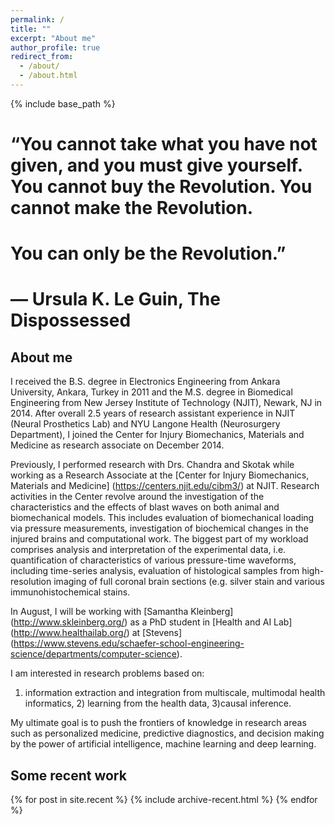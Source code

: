 ```yaml
---
permalink: /
title: ""
excerpt: "About me"
author_profile: true
redirect_from:
  - /about/
  - /about.html
---
```


{% include base_path %}

# “You cannot take what you have not given, and you must give yourself. You cannot buy the Revolution. You cannot make the Revolution. 
# You can only be the Revolution.” 
#							― Ursula K. Le Guin, The Dispossessed

## About me

I received the B.S. degree in Electronics Engineering from Ankara University, 
Ankara, Turkey in 2011 and the M.S. degree in Biomedical Engineering from New 
Jersey Institute of Technology (NJIT), Newark, NJ in 2014. After overall 2.5 
years of research assistant experience in NJIT (Neural Prosthetics Lab) and 
NYU Langone Health (Neurosurgery Department), I joined the Center for Injury 
Biomechanics, Materials and Medicine as research associate on December 2014.

Previously, I performed research with Drs. Chandra and Skotak while working as a Research 
Associate at the [Center for Injury Biomechanics, Materials and Medicine] (https://centers.njit.edu/cibm3/) at NJIT. 
Research activities in the Center revolve around the investigation of the 
characteristics and the effects of blast waves on both animal and biomechanical 
models. This includes evaluation of biomechanical loading via pressure measurements, 
investigation of biochemical changes in the injured brains and computational work. 
The biggest part of my workload comprises analysis and interpretation of the 
experimental data, i.e. quantification of characteristics of various pressure-time
waveforms, including time-series analysis, evaluation of histological samples from 
high-resolution imaging of full coronal brain sections (e.g. silver stain and 
various immunohistochemical stains.

In August, I will be working with [Samantha Kleinberg] (http://www.skleinberg.org/) 
as a PhD student in [Health and AI Lab] (http://www.healthailab.org/) at 
[Stevens] (https://www.stevens.edu/schaefer-school-engineering-science/departments/computer-science). 

I am interested in research problems based on: 
		
   1) information extraction and integration from multiscale, multimodal health informatics, 
	 2) learning from the health data,
	 3)causal inference. 
			
My ultimate goal is to push the frontiers of knowledge in research areas such as 
personalized medicine, predictive diagnostics, and decision making by the power of 
artificial intelligence, machine learning and deep learning.

## Some recent work

{% for post in site.recent %}
  {% include archive-recent.html %}
{% endfor %}
